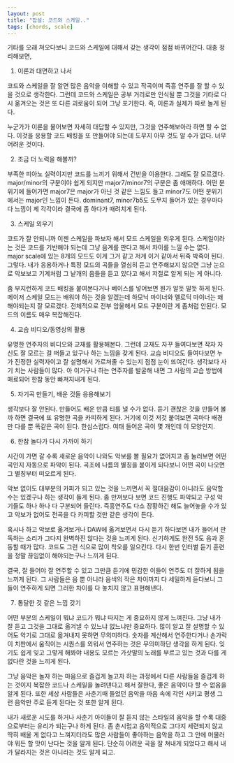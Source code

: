 ```yaml
---
layout: post
title: "잡설: 코드와 스케일.."
tags: [chords, scale]
---
```


기타를 오래 쳐오다보니 코드와 스케일에 대해서 갖는 생각이 점점 바뀌어간다. 대충 정리해보면,

1) 이론과 대면하고 나서

코드와 스케일을 잘 알면 많은 음악을 이해할 수 있고 작곡이며 즉흥 연주를 잘 할 수 있을 것으로 생각한다. 그런데 코드와 스케일은 공부 거리로만 인식될 뿐 그것을 기타로 다시 옮겨오는 것은 또 다른 괴로움이 되어 그냥 포기한다. 즉, 이론과 실제가 따로 놀게 된다.

누군가가 이론을 물어보면 자세히 대답할 수 있지만, 그것을 연주해보아라 하면 할 수 없다. 이것을 응용할 코드 배킹을 또 만들어야 되는데 도무지 아무 것도 알 수가 없다. 너무 어려운 것이다.

2) 조금 더 노력을 해볼까?

부족한 피아노 실력이지만 코드를 느끼기 위해서 건반을 이용한다. 그래도 잘 모르겠다. major/minor의 구분이야 쉽게 되지만 major7/minor7의 구분은 좀 애매하다. 어떤 분위기에 들어가면 major7은 major가 아닌 것 같은 느낌도 들고 minor7도 어떤 분위기에서는 major인 느낌이 든다. dominant7, minor7b5도 도무지 들어가 있는 경우마다 다 느낌이 제 각각이라 결국에 좀 하다가 때려치게 된다.

3) 스케일 외우기

코드가 잘 안되니까 이젠 스케일을 파보자 해서 모드 스케일을 외우게 된다. 스케일이라는 것은 코드를 기반해야 되는데 그냥 음계를 판다고 해서 차이를 느낄 수는 없다. major scale에 있는 8개의 모드도 이게 그거 같고 저게 이거 같아서 뒤죽 박죽이 된다. 그렇다. 내가 응용하거나 특정 모드의 곡들을 열심히 듣고 연주해보지 않으면 그냥 눈으로 악보보고 기계처럼 그 낱개의 음들을 듣고 있다고 해서 저절로 알게 되는 게 아니다. 

좀 부지런하게 코드 배킹을 붙여본다거나 베이스를 넣어보면 뭔가 알듯 말듯 하게 된다. 메이저 스케일 모드는 배워야 하는 것을 알겠는데 하모닉 마이너와 멜로딕 마이너는 왜 해야되는지 잘 모르겠다. 전체적으로 전부 암울해서 모드 구분이란 게 좀처럼 안된다. 모드의 이름도 매우 복잡해진다. 

4) 교습 비디오/동영상의 활용

유명한 연주자의 비디오와 교재를 활용해본다. 그런데 교재도 자꾸 들여다보면 작자 자신도 잘 모르는 걸 떠들고 있구나 하는 느낌을 갖게 된다. 교습 비디오도 들여다보면 누가 진정한 실력자이고 잘 설명해서 가르쳐줄 수 있는지 점점 눈이 뜨여간다. 생각보다 사기 치는 사람들이 많다. 아 이거구나 하는 연주자를 발굴해 내면 그 사람의 교습 방법에 매료되어 한참 동안 빠져지내게 된다.

5) 자기곡 만들기, 배운 것들 응용해보기

생각보다 잘 안된다. 만들어도 배운 만큼 티를 낼 수가 없다. 듣기 괜찮은 것을 만들어 볼까 하면 결국에 또 유명한 곡을 카피하게 된다. 거기에 이것 저것 붙여보면 곡마다 배경만 다를 뿐 똑같은 곡이 된다. 한심스럽다. 여태 들어온 곡이 몇 개인데 이 모양인지.

6) 한참 놀다가 다시 가까이 하기

시간이 가면 갈 수록 새로운 음악이 나와도 악보를 볼 필요가 없어지고 좀 눌러보면 어떤 곡인지 자동으로 파악이 된다. 곡조에 나름의 별칭을 붙이게 되다보니 어떤 곡이 나오면 그 별칭부터 떠오르게 된다. 

악보 없이도 대부분의 카피가 되고 있는 것을 느끼면서 꼭 절대음감이 아니라도 음악할 수는 있겠구나 하는 생각이 들게 된다. 좀 만져보다 보면 코드 진행도 파악되고 구성 악기들도 하나 하나 다 구분되어 들린다. 즉흥연주도 다소 장황하긴 해도 늘어놓을 수가 있고 악보가 없어도 전곡을 다 카피할 것만 같은 생각이 든다. 

혹시나 하고 악보로 옮겨보거나 DAW에 옮겨보면서 다시 듣기 하다보면 내가 들어서 판독하는 소리가 그다지 완벽하진 않다는 것을 느끼게 된다. 신기하게도 완전 5도 음과 혼동할 때가 많다. 코드도 그런 식으로 많이 착오를 일으킨다. 다시 한번 인터벌 듣기 훈련을 정말 끊임없이 해야되는구나 느끼게 된다. 

결국, 잘 들어야 잘 연주할 수 있고 그만큼 듣기에 민감한 이들이 연주도 더 잘하게 됨을 느끼게 된다. 그 사람들은 음 뿐 아니라 음색의 작은 차이까지 다 세밀하게 듣다보니 그들이 연주하게 되면 그러한 차이를 다 놓치지 않고 표현해낸다. 

7) 통달한 것 같은 느낌 갖기

어떤 부분의 스케일이 뭐냐 코드가 뭐냐 따지는 게 중요하지 않게 느껴진다. 그냥 내가 잘 듣고 그것을 그대로 옮겨낼 수 있느냐 없느냐만 중요하다. 많이 알고 잘 설명할 수 있어도 악기로 그대로 옮겨내지 못하면 무의미하다. 숫자를 계산해서 연주한다거나 손가락이 치판에서 움직이는 시퀀스를 외워서 연주하는 것은 무의미하단 생각을 하게 된다. 잊기도 쉽게 잊고 그렇게 해봐야 내용도 모르는 가삿말의 노래를 부르고 있는 것과 다를 게 없다란 것을 느끼게 된다. 

그냥 음악은 놀자 하는 마음으로 즐겁게 놀고자 하는 과정에서 다른 사람들을 즐겁게 하는 것이지 복잡한 코드나 스케일을 놀려댄다고 해서 잘한다, 좋은 음악이다 할 수 없음을 알게 된다. 또한 세상 사람들은 사춘기때 들었던 음악을 마음 속에 각인 시키고 평생 그런 음악만 주로 듣게 된다는 것 또한 알게 된다. 

내가 새로운 시도를 하거나 사춘기 아이들이 잘 듣지 않는 스타일의 음악을 할 수록 대중으로부터는 유리가 되는구나 하게 된다. 좀 촌시럽고 음악적으로 그다지 세련되지 않고 딱히 배울 게 없다고 느껴지더라도 많은 사람들이 좋아하는 음악을 하고 그 안에 머물러야 뭐든 할 맛이 난다는 것을 알게 된다. 단순히 어려운 곡을 잘 쳐내게 되었다고 해서 내가 달라지는 것은 아니라는 것도 알게 되고.

